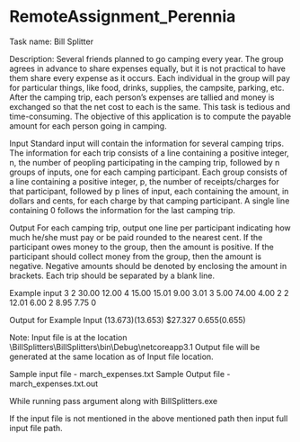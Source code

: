 # RemoteAssignment_Perennia
Task name: Bill Splitter

Description:
Several friends planned to go camping every year. The group agrees in advance to share expenses equally, but it is not practical to have them share every expense as it occurs. Each individual in the group will pay for particular things, like food, drinks, supplies, the campsite, parking, etc. After the camping trip, each person’s expenses are tallied and money is exchanged so that the net cost to each is the same. This task is tedious and time-consuming. The objective of this application is to compute the payable amount for each person going in camping.

Input
Standard input will contain the information for several camping trips.
The information for each trip consists of a line containing a positive integer, n, the number of peopling participating in the camping trip, followed by n groups of inputs, one for each camping participant. Each group consists of a line containing a positive integer, p, the number of receipts/charges for that participant, followed by p lines of input, each containing the amount, in dollars and cents, for each charge by that camping participant. A single line containing 0 follows the information for the last camping trip.

Output
For each camping trip, output one line per participant indicating how much he/she must pay or be paid rounded to the nearest cent. If the participant owes money to the group, then the amount is positive. If the participant should collect money from the group, then the amount is negative. Negative amounts should be denoted by enclosing the amount in brackets. Each trip should be separated by a blank line.

Example input
3
2
30.00
12.00
4
15.00
15.01
9.00
3.01
3
5.00
74.00
4.00
2
2
12.01
6.00
2
8.95
7.75
0

Output for Example Input
($13.673)
($13.653)
$27.327
$0.655
($0.655)

Note:
Input file is at the location \BillSplitters\BillSplitters\bin\Debug\netcoreapp3.1
Output file will be generated at the same location as of Input file location.

Sample input file - march_expenses.txt
Sample Output file - march_expenses.txt.out

While running pass argument along with BillSplitters.exe

If the input file is not mentioned in the above mentioned path then input full input file path.
